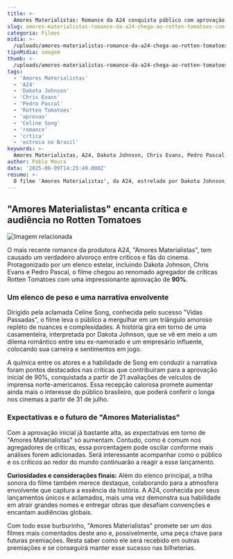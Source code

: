 ```yaml
---
title: >-
  Amores Materialistas: Romance da A24 conquista público com aprovação impressionante no Rotten Tomatoes
slug: amores-materialistas-romance-da-a24-chega-ao-rotten-tomatoes-com-aprovacao-incrivel
categoria: Filmes
midia: >-
  /uploads/amores-materialistas-romance-da-a24-chega-ao-rotten-tomatoes-com-aprovacao-incrivel-thumb.webp
tipoMidia: imagem
thumb: >-
  /uploads/amores-materialistas-romance-da-a24-chega-ao-rotten-tomatoes-com-aprovacao-incrivel-thumb.webp
tags:
  - 'Amores Materialistas'
  - 'A24'
  - 'Dakota Johnson'
  - 'Chris Evans'
  - 'Pedro Pascal'
  - 'Rotten Tomatoes'
  - 'aprovao'
  - 'Celine Song'
  - 'romance'
  - 'crtica'
  - 'estreia no Brasil'
keywords: >-
  Amores Materialistas, A24, Dakota Johnson, Chris Evans, Pedro Pascal, Rotten Tomatoes, aprovação, Celine Song, romance, crítica, estreia no Brasil
author: Pablo Moura
data: '2025-06-09T14:25:49.000Z'
resumo: >-
  O filme 'Amores Materialistas', da A24, estrelado por Dakota Johnson, Chris Evans e Pedro Pascal, alcançou uma notável aprovação de 90% no Rotten Tomatoes. A obra tem direção de Celine Song e estreia no Brasil em 31 de julho.
---
```


## "Amores Materialistas" encanta crítica e audiência no Rotten Tomatoes

![Imagem relacionada](/uploads/amores-materialistas-romance-da-a24-chega-ao-rotten-tomatoes-com-aprovacao-incrivel-0.jpg)

O mais recente romance da produtora A24, "Amores Materialistas", tem causado um verdadeiro alvoroço entre críticos e fãs do cinema. Protagonizado por um elenco estelar, incluindo Dakota Johnson, Chris Evans e Pedro Pascal, o filme chegou ao renomado agregador de críticas Rotten Tomatoes com uma impressionante aprovação de **90%**.

### Um elenco de peso e uma narrativa envolvente

Dirigido pela aclamada Celine Song, conhecida pelo sucesso "Vidas Passadas", o filme leva o público a mergulhar em um triângulo amoroso repleto de nuances e complexidades. A história gira em torno de uma casamenteira, interpretada por Dakota Johnson, que se vê em meio a um dilema romântico entre seu ex-namorado e um empresário influente, colocando sua carreira e sentimentos em jogo.

A química entre os atores e a habilidade de Song em conduzir a narrativa foram pontos destacados nas críticas que contribuíram para a aprovação inicial de 90%, conquistada a partir de 21 avaliações de veículos de imprensa norte-americanos. Essa recepção calorosa promete aumentar ainda mais o interesse do público brasileiro, que poderá conferir o longa nos cinemas a partir de 31 de julho.

### Expectativas e o futuro de "Amores Materialistas"

Com a aprovação inicial já bastante alta, as expectativas em torno de "Amores Materialistas" só aumentam. Contudo, como é comum nos agregadores de críticas, essa porcentagem pode oscilar conforme mais análises forem adicionadas. Será interessante acompanhar como o público e os críticos ao redor do mundo continuarão a reagir a esse lançamento.

**Curiosidades e considerações finais:** Além do elenco principal, a trilha sonora do filme também merece destaque, colaborando para a atmosfera envolvente que captura a essência da história. A A24, conhecida por seus lançamentos únicos e aclamados, mais uma vez demonstra sua habilidade em atrair grandes nomes e entregar obras que desafiam convenções e encantam audiências globais.

Com todo esse burburinho, "Amores Materialistas" promete ser um dos filmes mais comentados deste ano e, possivelmente, uma peça chave para futuras premiações. Resta saber como ele será recebido em outras premiações e se conseguirá manter esse sucesso nas bilheterias.
